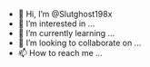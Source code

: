 - 👋 Hi, I’m @Slutghost198x
- 👀 I’m interested in ...
- 🌱 I’m currently learning ...
- 💞️ I’m looking to collaborate on ...
- 📫 How to reach me ...

<!---
Slutghost198x/Slutghost198x is a ✨ special ✨ repository because its `README.md` (this file) appears on your GitHub profile.
You can click the Preview link to take a look at your changes.
--->
